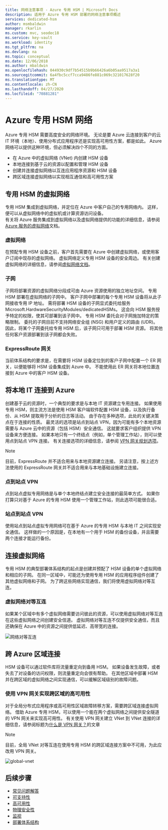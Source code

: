 ```yaml
---
title: 网络注意事项 - Azure 专用 HSM | Microsoft Docs
description: 适用于 Azure 专用 HSM 部署的网络注意事项概述
services: dedicated-hsm
author: msmbaldwin
manager: rkarlin
ms.custom: mvc, seodec18
ms.service: key-vault
ms.workload: identity
ms.tgt_pltfrm: na
ms.devlang: na
ms.topic: conceptual
ms.date: 12/06/2018
ms.author: mbaldwin
ms.openlocfilehash: 044930c9df7b54515b9b66426a6b05aa9517a3a1
ms.sourcegitcommit: 6a4fbc5ccf7cca9486fe881c069c321017628f20
ms.translationtype: MT
ms.contentlocale: zh-CN
ms.lasthandoff: 04/27/2020
ms.locfileid: "70881281"
---
```

# <a name="azure-dedicated-hsm-networking"></a>Azure 专用 HSM 网络

Azure 专用 HSM 需要高度安全的网络环境。 无论是要 Azure 云连接到客户的云 IT 环境（本地）、使用分布式应用程序还是实现高可用性方案，都是如此。 Azure 网络可以提供这种环境，但必须解决四个不同的方面。

- 在 Azure 中的虚拟网络 (VNet) 内创建 HSM 设备
- 本地连接到基于云的资源以配置和管理 HSM 设备
- 创建并连接虚拟网络以互连应用程序资源和 HSM 设备
- 跨区域连接虚拟网络以实现相互通信和高可用性方案

## <a name="virtual-network-for-your-dedicated-hsms"></a>专用 HSM 的虚拟网络

专用 HSM 集成到虚拟网络，并定位在 Azure 中客户自己的专用网络内。 这样，便可以从虚拟网络中的虚拟机或计算资源访问设备。  
有关将 Azure 服务集成到虚拟网络以及虚拟网络提供的功能的详细信息，请参阅 [Azure 服务的虚拟网络](../virtual-network/virtual-network-for-azure-services.md)文档。

### <a name="virtual-networks"></a>虚拟网络

在预配专用 HSM 设备之前，客户首先需要在 Azure 中创建虚拟网络，或使用客户订阅中现存的虚拟网络。 虚拟网络定义专用 HSM 设备的安全周边。 有关创建虚拟网络的详细信息，请参阅[虚拟网络文档](../virtual-network/virtual-networks-overview.md)。

### <a name="subnets"></a>子网

子网将部署资源的虚拟网络分段成可由 Azure 资源使用的独立地址空间。 专用 HSM 部署在虚拟网络的子网中。 客户子网中部署的每个专用 HSM 设备将从此子网接收专用 IP 地址。 需将部署 HSM 设备的子网显式委托给服务 Microsoft.HardwareSecurityModules/dedicatedHSMs。 这会向 HSM 服务授予特定的权限，使其可部署到该子网中。 专用 HSM 委托会对子网施加特定的策略限制。 委托的子网目前不支持网络安全组 (NSG) 和用户定义的路由 (UDR)。 因此，将某个子网委托给专用 HSM 后，该子网只可用于部署 HSM 资源。 将其他任何客户资源部署到该子网都会失败。


### <a name="expressroute-gateway"></a>ExpressRoute 网关

当前体系结构的要求是，在需要将 HSM 设备定位到的客户子网中配置一个 ER 网关，以便能够将 HSM 设备集成到 Azure 中。 不能使用此 ER 网关将本地位置连接到 Azure 中的客户 HSM 设备。

## <a name="connecting-your-on-premises-it-to-azure"></a>将本地 IT 连接到 Azure

创建基于云的资源时，一个典型的要求是与本地 IT 资源建立专用连接。 如果使用专用 HSM，则主流方法是使用 HSM 客户端软件配置 HSM 设备，以及执行备份、从 HSM 提取用于分析的日志等活动。 由于存在多种选项，此处的关键决策点在于连接的性质。  最灵活的选项是站点到站点 VPN，因为可能有多个本地资源需要与 Azure 云中的资源（包括 HSM）安全通信。 这就要求客户组织提供 VPN 设备来方便连接。 如果本地只有一个终结点（例如，单个管理工作站），则可以使用点到站点 VPN 连接。
有关连接选项的详细信息，请参阅 [VPN 网关规划选项](../vpn-gateway/vpn-gateway-about-vpngateways.md?toc=%2fazure%2fvirtual-network%2ftoc.json#planningtable)。

> [!NOTE]
> 目前，ExpressRoute 并不适合用来与本地资源建立连接。 另请注意，按上述方法使用的 ExpressRoute 网关并不适合用来与本地基础设施建立连接。

### <a name="point-to-site-vpn"></a>点到站点 VPN

点到站点虚拟专用网络是与单个本地终结点建立安全连接的最简单方式。 如果你打算只对基于 Azure 的专用 HSM 使用一个管理工作站，则此选项可能很合适。

### <a name="site-to-site-vpn"></a>站点到站点 VPN

使用站点到站点虚拟专用网络可在基于 Azure 的专用 HSM 与本地 IT 之间实现安全通信。 这样做的一个原因是，在本地有一个用于 HSM 的备份设备，并且需要两个连接才能运行备份。

## <a name="connecting-virtual-networks"></a>连接虚拟网络

专用 HSM 的典型部署体系结构的起点是创建并预配了 HSM 设备的单个虚拟网络和相应的子网。 在同一区域中，可能还为使用专用 HSM 的应用程序组件创建了其他虚拟网络和子网。 为了跨这些网络实现通信，我们将使用虚拟网络对等互连。

### <a name="virtual-network-peering"></a>虚拟网络对等互连

如果某个区域中有多个虚拟网络需要访问彼此的资源，可以使用虚拟网络对等互连在这些虚拟网络之间创建安全信道。  虚拟网络对等互连不仅提供安全通信，而且还确保在 Azure 中的资源之间提供低延迟、高带宽的连接。

![网络对等互连](media/networking/peering.png)

## <a name="connecting-across-azure-regions"></a>跨 Azure 区域连接

HSM 设备可以通过软件库将流量重定向到备用 HSM。 如果设备发生故障，或者失去了对设备的访问权限，则流量重定向会很有帮助。 在其他区域中部署 HSM 并在跨区域的虚拟网络之间实现通信，可以缓解区域级别的故障问题。

### <a name="cross-region-ha-using-vpn-gateway"></a>使用 VPN 网关实现跨区域的高可用性

对于全局分布式应用程序或高可用性区域故障转移方案，需要跨区域连接虚拟网络。 借助 Azure 专用 HSM，可以使用一个能在两个虚拟网络之间提供安全隧道的 VPN 网关来实现高可用性。 有关使用 VPN 网关建立 VNet 到 VNet 连接的详细信息，请参阅标题为[什么是 VPN 网关？](../vpn-gateway/vpn-gateway-about-vpngateways.md#V2V)的文章

> [!NOTE]
> 目前，全局 VNet 对等互连在使用专用 HSM 的跨区域连接方案中不可用，为此应改用 VPN 网关。 

![global-vnet](media/networking/global-vnet.png)

## <a name="next-steps"></a>后续步骤

- [常见问题解答](faq.md)
- [可支持性](supportability.md)
- [高可用性](high-availability.md)
- [物理安全性](physical-security.md)
- [监视](monitoring.md)
- [部署体系结构](deployment-architecture.md)